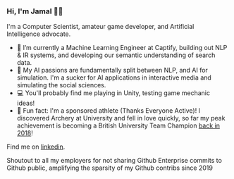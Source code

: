 ### Hi, I'm Jamal 👋🏽

I'm a Computer Scientist, amateur game developer, and Artificial Intelligence advocate.

- 🔭 I’m currently a Machine Learning Engineer at Captify, building out NLP & IR systems, and developing our semantic understanding of search data.
- 🌱 My AI passions are fundamentally split between NLP, and AI for simulation. I'm a sucker for AI applications in interactive media and simulating the social sciences.
- 💻 You'll probably find me playing in Unity, testing game mechanic ideas!
- 🏹 Fun fact: I'm a sponsored athlete (Thanks Everyone Active)! I discovered Archery at University and fell in love quickly, so far my peak achievement is becoming a British University Team Champion [back in 2018](https://www.facebook.com/ubarchery/videos/766284096895657)!

Find me on [linkedin](https://www.linkedin.com/in/jamal-rahman/).

Shoutout to all my employers for not sharing Github Enterprise commits to Github public, amplifying the sparsity of my Github contribs since 2019
